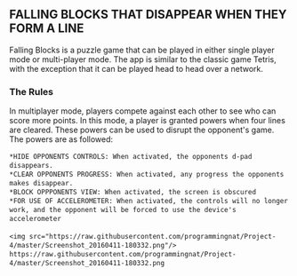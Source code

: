 ## FALLING BLOCKS THAT DISAPPEAR WHEN THEY FORM A LINE

Falling Blocks is a puzzle game that can be played in either single player mode or multi-player mode.
The app is similar to the classic game Tetris, with the exception that it can be played head to head over a network.

### The Rules
In  multiplayer mode, players compete against each other to see who can score more points. In this mode, a player is granted powers when four lines are cleared. These powers can be used to disrupt the opponent's game.
The powers are as followed:<br/>

    *HIDE OPPONENTS CONTROLS: When activated, the opponents d-pad disappears.
    *CLEAR OPPONENTS PROGRESS: When activated, any progress the opponents makes disappear. 
    *BLOCK OPPPONENTS VIEW: When activated, the screen is obscured
    *FOR USE OF ACCELEROMETER: When activated, the controls will no longer work, and the opponent will be forced to use the device's  accelerometer
    
    <img src="https://raw.githubusercontent.com/programmingnat/Project-4/master/Screenshot_20160411-180332.png"/>
    https://raw.githubusercontent.com/programmingnat/Project-4/master/Screenshot_20160411-180332.png

